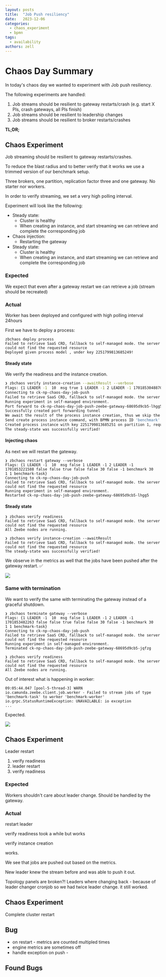 ```yaml
---
layout: posts
title:  "Job Push resiliency"
date:   2023-12-06
categories: 
  - chaos_experiment 
  - bpmn
tags:
  - availability
authors: zell
---
```


# Chaos Day Summary

In today's chaos day we wanted to experiment with Job push resiliency.

The following experiments are handled:

1. Job streams should be resilient to gateway restarts/crash (e.g. start X PIs, crash gateways, all PIs finish)
2. Job streams should be resilient to leadership changes
3. Job streams should be resilient to broker restarts/crashes

**TL;DR;** 

<!--truncate-->

## Chaos Experiment

Job streaming should be resilient to gateway restarts/crashes.

To reduce the blast radius and to better verify that it works we use a trimmed version of our benchmark setup.

Three brokers, one partition, replication factor three and one gateway. No starter nor workers.

In order to verify streaming, we set a very high polling interval.

Experiment will look like the following:

* Steady state:
  * Cluster is healthy
  * When creating an instance, and start streaming we can retrieve and complete the corresponding job
* Chaos injection:
  * Restarting the gateway
* Steady state:
    * Cluster is healthy
    * When creating an instance, and start streaming we can retrieve and complete the corresponding job

### Expected

We expect that even after a gateway restart we can retrieve a job (stream should be recreated)

### Actual

Worker has been deployed and configured with high polling interval 24hours

First we have to deploy a process:
```
zbchaos deploy process
Failed to retrieve SaaS CRD, fallback to self-managed mode. the server could not find the requested resource
Deployed given process model , under key 2251799813685249!
```

#### Steady state

We verify the readiness and the instance creation.

```sh
❯ zbchaos verify instance-creation --awaitResult --verbose
Flags: {1 LEADER -1  10  msg true 1 LEADER -1 2 LEADER -1 1701853048870 false false true false false 30 false -1 benchmark 30   1 1 benchmark-task}
Connecting to ck-np-chaos-day-job-push
Failed to retrieve SaaS CRD, fallback to self-managed mode. the server could not find the requested resource
Running experiment in self-managed environment.
Port forward to ck-np-chaos-day-job-push-zeebe-gateway-68695d9cb5-lhgg5
Successfully created port forwarding tunnel
We await the result of the process instance creation, thus we skip the partition id check.
Send create process instance command, with BPMN process ID 'benchmark' and version '-1' (-1 means latest) [variables: '', awaitResult: true]
Created process instance with key 2251799813685251 on partition 1, required partition 0.
The steady-state was successfully verified!
```

#### Injecting chaos

As next we will restart the gateway.

```shell
❯ zbchaos restart gateway --verbose
Flags: {1 LEADER -1  10  msg false 1 LEADER -1 2 LEADER -1 1701853221588 false false true false false 30 false -1 benchmark 30   1 1 benchmark-task}
Connecting to ck-np-chaos-day-job-push
Failed to retrieve SaaS CRD, fallback to self-managed mode. the server could not find the requested resource
Running experiment in self-managed environment.
Restarted ck-np-chaos-day-job-push-zeebe-gateway-68695d9cb5-lhgg5
```

#### Steady state

```shell
❯ zbchaos verify readiness
Failed to retrieve SaaS CRD, fallback to self-managed mode. the server could not find the requested resource
All Zeebe nodes are running.
```

```shell
❯ zbchaos verify instance-creation --awaitResult
Failed to retrieve SaaS CRD, fallback to self-managed mode. the server could not find the requested resource
The steady-state was successfully verified!
```

We observe in the metrics as well that the jobs have been pushed after the gateway restart. :white_check_mark:

![](job-push-gw-restart.png)


### Same with termination

We want to verify the same with terminating the gateway instead of a graceful shutdown.

```shell
❯ zbchaos terminate gateway --verbose
Flags: {1 LEADER -1  10  msg false 1 LEADER -1 2 LEADER -1 1701853482263 false false true false false 30 false -1 benchmark 30   1 1 benchmark-task}
Connecting to ck-np-chaos-day-job-push
Failed to retrieve SaaS CRD, fallback to self-managed mode. the server could not find the requested resource
Running experiment in self-managed environment.
Terminated ck-np-chaos-day-job-push-zeebe-gateway-68695d9cb5-jqfzg
```


```shell
❯ zbchaos verify readiness
Failed to retrieve SaaS CRD, fallback to self-managed mode. the server could not find the requested resource
All Zeebe nodes are running.
```

Out of interest what is happening in worker:

```
09:05:44.047 [pool-5-thread-3] WARN  io.camunda.zeebe.client.job.worker - Failed to stream jobs of type 'benchmark-task' to worker 'benchmark-worker'
io.grpc.StatusRuntimeException: UNAVAILABLE: io exception
...
```
Expected.

![](job-push-gw-terminate.png)

## Chaos Experiment

Leader restart 


1. verify readiness
2. leader restart
3. verify readiness

### Expected

Workers shouldn't care about leader change. Should be handled by the gateway.

### Actual

restart leader


verify readiness took a while but works

verify instance creation

works.


We see that jobs are pushed out based on the metrics. 


New leader knew the stream before and was able to push it out.

Topology panels are broken?!
Leaders where changing back - because of leader changer cronjob 
so we had twice leader change. it still worked.



## Chaos Experiment

Complete cluster restart




## Bug

* on restart - metrics are counted multipled times
* engine metrics are sometimes off
* handle exception on push - 

## Found Bugs


